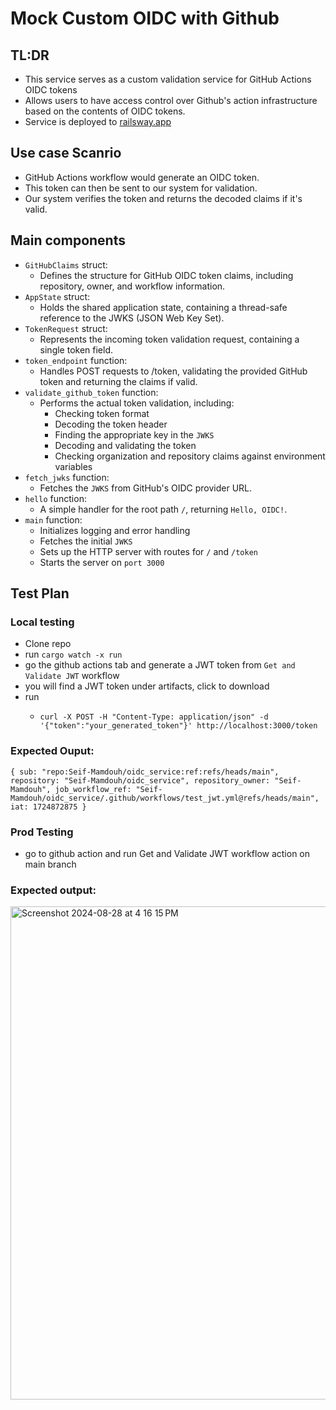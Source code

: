 # Mock Custom OIDC with Github


## TL:DR
- This service serves as a custom validation service for GitHub Actions OIDC tokens
- Allows users to have access control over Github's action infrastructure based on the contents of OIDC tokens.
- Service is deployed to [railsway.app](https://railway.app/project/a9d3b2d2-1866-4d35-a803-a54edcef2ca9/service/6711e96e-a059-456e-af4a-7f316736785d) 

 ## Use case Scanrio
 - GitHub Actions workflow would generate an OIDC token. 
 - This token can then be sent to our system for validation. 
 - Our system verifies the token and returns the decoded claims if it's valid.

## Main components
- `GitHubClaims` struct:
  - Defines the structure for GitHub OIDC token claims, including repository, owner, and workflow information.
- `AppState` struct:
  - Holds the shared application state, containing a thread-safe reference to the JWKS (JSON Web Key Set).
- `TokenRequest` struct:
  - Represents the incoming token validation request, containing a single token field.
- `token_endpoint` function:
  - Handles POST requests to /token, validating the provided GitHub token and returning the claims if valid.
- `validate_github_token` function:
  - Performs the actual token validation, including:
    - Checking token format
    - Decoding the token header
    - Finding the appropriate key in the `JWKS`
    - Decoding and validating the token
    - Checking organization and repository claims against environment variables
- `fetch_jwks` function:
  - Fetches the `JWKS` from GitHub's OIDC provider URL.
- `hello` function:
  - A simple handler for the root path `/`, returning `Hello, OIDC!`.
- `main` function:
  - Initializes logging and error handling
  - Fetches the initial `JWKS`
  - Sets up the HTTP server with routes for `/` and `/token`
  - Starts the server on `port 3000`

## Test Plan

### Local testing
- Clone repo
- run `cargo watch -x run`
- go the github actions tab and generate a JWT token from `Get and Validate JWT` workflow
- you will find a JWT token under artifacts, click to download
- run
  -   ```
      curl -X POST -H "Content-Type: application/json" -d '{"token":"your_generated_token"}' http://localhost:3000/token
      ```
### Expected Ouput:

```
{ sub: "repo:Seif-Mamdouh/oidc_service:ref:refs/heads/main", repository: "Seif-Mamdouh/oidc_service", repository_owner: "Seif-Mamdouh", job_workflow_ref: "Seif-Mamdouh/oidc_service/.github/workflows/test_jwt.yml@refs/heads/main", iat: 1724872875 }
```

### Prod Testing
- go to github action and run Get and Validate JWT workflow action on main branch

### Expected output:
<img width="789" alt="Screenshot 2024-08-28 at 4 16 15 PM" src="https://github.com/user-attachments/assets/02191c54-e77e-4742-80fd-cf20cfabd993">

